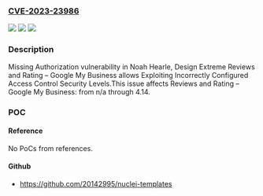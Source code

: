 ### [CVE-2023-23986](https://cve.mitre.org/cgi-bin/cvename.cgi?name=CVE-2023-23986)
![](https://img.shields.io/static/v1?label=Product&message=Reviews%20and%20Rating%20%E2%80%93%20Google%20My%20Business&color=blue)
![](https://img.shields.io/static/v1?label=Version&message=n%2Fa&color=blue)
![](https://img.shields.io/static/v1?label=Vulnerability&message=CWE-862%20Missing%20Authorization&color=brighgreen)

### Description

Missing Authorization vulnerability in Noah Hearle, Design Extreme Reviews and Rating – Google My Business allows Exploiting Incorrectly Configured Access Control Security Levels.This issue affects Reviews and Rating – Google My Business: from n/a through 4.14.

### POC

#### Reference
No PoCs from references.

#### Github
- https://github.com/20142995/nuclei-templates

